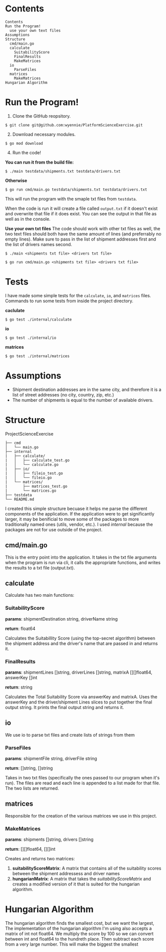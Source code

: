 # Contents
```
Contents
Run the Program!
  use your own text files
Assumptions
Structure
  cmd/main.go
  calculate
    SuitabilityScore
    FinalResults
    MakeMatrices
  io
    ParseFiles
  matrices
    MakeMatrices
Hungarian Algorithm
```

# Run the Program!
1. Clone the GitHub reopsitory.
```
$ git clone git@github.com:wyennie/PlatformScienceExercise.git
```

2. Download necessary modules.
```
$ go mod download
```
4. Run the code!

**You can run it from the build file:**
```
$ ./main testdata/shipments.txt testdata/drivers.txt
```

**Otherwise**
```
$ go run cmd/main.go testdata/shipments.txt testdata/drivers.txt
```

This will run the program with the smaple txt files from `testdata`.

When the code is run it will create a file called `output.txt` if it doesn't
exist and overwrite that file if it does exist. You can see the output in that
file as well as in the console.

**Use your own txt files**
The code should work with other txt files as well, the two text files should
both have the same amount of lines (and preferrably no empty lines). 
Make sure to pass in the list of shipment addresses first and the list of
drivers names second.
```
$ ./main <shipments txt file> <drivers txt file>
```
```
$ go run cmd/main.go <shipments txt file> <drivers txt file>
```

# Tests
I have made some simple tests for the `calculate`, `io`, and `matrices` files.
Commands to run some tests from inside the project directory.

**caclulate**
```
$ go test ./internal/calculate
```

**io**
```
$ go test ./internal/io
```

**matrices**
```
$ go test ./internal/matrices
```

# Assumptions
- Shipment destination addresses are in the same city, and therefore it is a 
  list of street addresses (no city, country, zip, etc.)
- The number of shipments is equal to the number of available drivers.

# Structure
ProjectScienceExercise
```
├── cmd
│   └── main.go
├── internal
|   ├── calculate/
|   │   ├── calculate_test.go
|   │   └── calculate.go
|   ├── io/
|   │   ├── fileio_test.go
|   │   └── fileio.go
|   └── matrices/
|       ├── matrices_test.go
|       └── matrices.go
├── testdata
└── README.md
```
I created this simple structure becuase it helps me parse the different 
components of the application. If the application were to get significantly
larger, it may be benificial to move some of the packages to more traditionally
named ones (utils, vendor, etc.). I used *internal* because the packages are not
for use outside of the project.

## cmd/main.go
This is the entry point into the application. It takes in the txt file arguments
when the program is run via cli, it calls the appropriate functions, and writes
the results to a txt file (output.txt).

## calculate
Calculate has two main functions:

### SuitabilityScore

**params**: shipmentDestination string, driverName string

**return**: float64

Calculates the Suitabillity Score (using the top-secret algorithm) between
the shipment address and the driver's name that are passed in and returns it.

### FinalResults

**params**: shipmentLines []string, driverLines []string, matrixA [][]float64, answerKey []int

**return**: string

Calculates the Total Suitability Score via answerKey and matrixA. Uses the
answerKey and the driver/shipment Lines slices to put together the final output
string. It prints the final output string and returns it.

## io
We use io to parse txt files and create lists of strings from them

### ParseFiles

**params**: shipmentFile string, driverFile string

**return**: []string, []string


Takes in two txt files (specifically the ones passed to our program when it's
run). The files are read and each line is appended to a list made for that file.
The two lists are returned.

## matrices
Responsible for the creation of the various matrices we use in this project.

### MakeMatrices

**params**: shipments []string, drivers []string

**return**: [][]float64, [][]int

Creates and returns two matrices:
  1. **suitabilityScoreMatrix**: A matrix that contains all of the suitability 
    scores between the shipment addressess and driver names
  2. **hungarianMatrix**: A matrix that takes the *suitabilityScoreMatrix* and
    creates a modified version of it that is suited for the hungarian algorithm.

# Hungarian Algorithm
The hungarian algorithm finds the smallest cost, but we want the largest,
The implementation of the hungarian algorithm I'm using also accepts a
matrix of int not float64. We multiply the score by 100 so we can convert
between int and float64 to the hundreth place. Then subtract each score from
a very large number. This will make the biggest the smallest 
